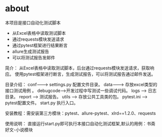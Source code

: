 # about
本项目是接口自动化测试脚本
- 从Excel表格中读取测试脚本
- 通过requests模块发送请求
- 通过pytest框架进行结果断言
- allure生成测试报告
- 可以将测试报告发邮件

简介： 从Excel表格中读取测试脚本，后台通过requests模块发送请求，获取响应。 使用pytest框架进行断言，生成测试报告，可以将测试报告通过邮件发送。

目录介绍： conf---> settings.py 配置文件目录。 data---> 存放excel类型的接口测试用例 。 debugcode-->开发过程中写测试一些调试代码。 logs --> 日志目录。 report --> 测试报告。 utils --> 存放公共工具类的包。 pytest.ini --> pytest配置文件。 start.py 执行入口。

安装教程：需安装第三方模块：pytest、allure-pytest、xlrd==1.2.0、requests

使用说明： 直接运行start.py即可执行本接口自动化测试框架,默认的用例：书斋好文-小说模块
